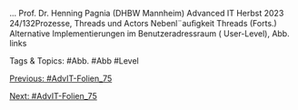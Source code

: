 ...
Prof. Dr. Henning Pagnia (DHBW Mannheim) Advanced IT Herbst 2023 24/132Prozesse, Threads und Actors Nebenl¨auﬁgkeit
Threads (Forts.)
Alternative Implementierungen
im Benutzeradressraum ( User-Level), Abb. links

   Tags & Topics:
   #Abb.
   #Abb
   #Level

[Previous: #AdvIT-Folien_75](AdvIT-Folien_75.md)

[Next: #AdvIT-Folien_75](AdvIT-Folien_75.md)